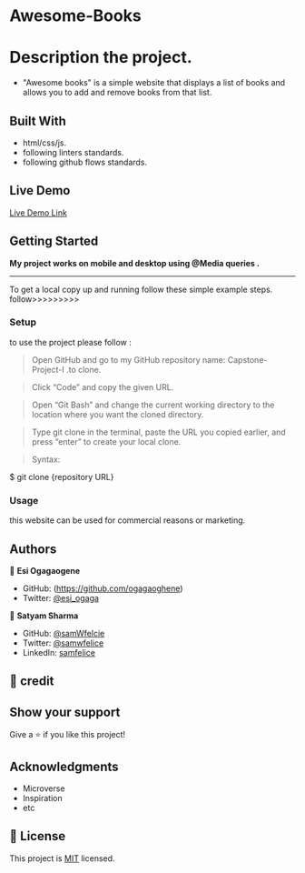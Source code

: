 # Awesome-Books

# Description the project.

- "Awesome books" is a simple website that displays a list of books and allows you to add and remove books from that list.

## Built With

- html/css/js.
- following linters standards.
- following github flows standards.

## Live Demo

[Live Demo Link](https://samwfelice.github.io/Awesome-Books/)

## Getting Started

**My project works on mobile and desktop using @Media queries .**
****************************************************
To get a local copy up and running follow these simple example steps.
follow>>>>>>>>>


### Setup

to use the project please follow :

 >Open GitHub and go to my GitHub repository name: Capstone-Project-I .to clone.

 >Click “Code” and copy the given URL.

 >Open “Git Bash” and change the current working directory to the location where you want the cloned directory.

 >Type git clone in the terminal, paste the URL you copied earlier, and press “enter” to create your local clone.

 >Syntax:

  $ git clone {repository URL}

### Usage
this website can be used for commercial reasons or marketing.

## Authors

👤 **Esi Ogagaogene**
- GitHub: (https://github.com/ogagaoghene)
- Twitter: [@esi_ogaga](https://twitter.com/@esi_ogagaoghene)

👤 **Satyam Sharma**

- GitHub: [@samWfelcie](https://github.com/samWfelice)
- Twitter: [@samwfelice](https://twitter.com/samwfelice)
- LinkedIn: [samfelice](https://www.linkedin.com/in/samfelice)

## 🤝 credit

## Show your support

Give a ⭐️ if you like this project!

## Acknowledgments

- Microverse
- Inspiration
- etc

## 📝 License

This project is [MIT](./MIT.md) licensed.
